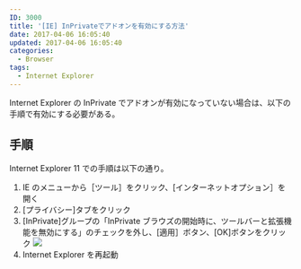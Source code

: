 ```yaml
---
ID: 3000
title: '[IE] InPrivateでアドオンを有効にする方法'
date: 2017-04-06 16:05:40
updated: 2017-04-06 16:05:40
categories:
  - Browser
tags:
  - Internet Explorer
---
```


Internet Explorer の InPrivate でアドオンが有効になっていない場合は、以下の手順で有効にする必要がある。

<!--more-->

## 手順

Internet Explorer 11 での手順は以下の通り。

1. IE のメニューから［ツール］をクリック、[インターネットオプション］を開く
2. [プライバシー]タブをクリック
3. [InPrivate]グループの「InPrivate ブラウズの開始時に、ツールバーと拡張機能を無効にする」のチェックを外し、[適用］ボタン、[OK]ボタンをクリック
   ![](https://i.imgur.com/aqOAK8k.png)
4. Internet Explorer を再起動
